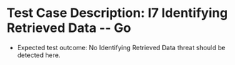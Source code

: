 # Test Case Description: I7 Identifying Retrieved Data -- Go
- Expected test outcome: No Identifying Retrieved Data threat should be detected here.